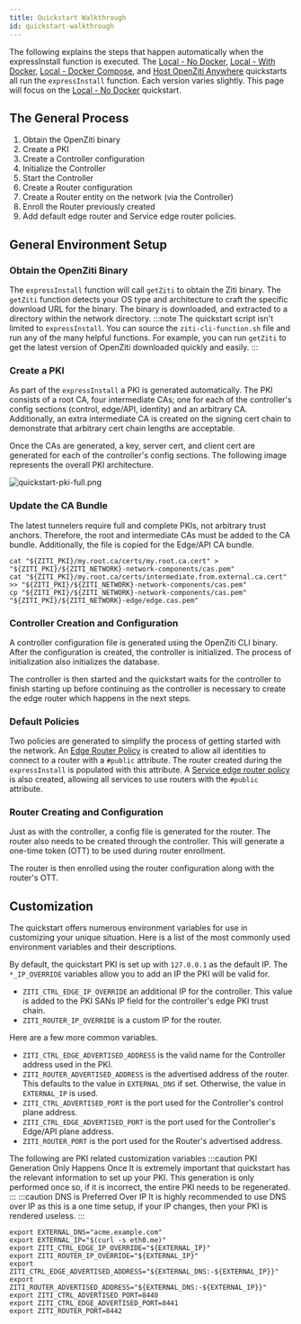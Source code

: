 ```yaml
---
title: Quickstart Walkthrough
id: quickstart-walkthrough
---
```


The following explains the steps that happen automatically when the expressInstall function is executed.
The [Local - No Docker](../local-no-docker.mdx), [Local - With Docker](../local-with-docker.mdx), 
[Local - Docker Compose](../local-docker-compose.mdx), and [Host OpenZiti Anywhere](../hosted.mdx) quickstarts all run 
the `expressInstall` function. Each version varies slightly. This page will focus on the 
[Local - No Docker](../local-no-docker.mdx) quickstart.

## The General Process

1. Obtain the OpenZiti binary
2. Create a PKI
3. Create a Controller configuration
4. Initialize the Controller
5. Start the Controller
6. Create a Router configuration
7. Create a Router entity on the network (via the Controller)
8. Enroll the Router previously created
9. Add default edge router and Service edge router policies.

## General Environment Setup

### Obtain the OpenZiti Binary

The `expressInstall` function will call `getZiti` to obtain the Ziti binary. The `getZiti` function detects your
OS type and architecture to craft the specific download URL for the binary. The binary is downloaded, and extracted to
a directory within the network directory.
:::note
The quickstart script isn't limited to `expressInstall`. You can source the `ziti-cli-function.sh` file and run any of
the many helpful functions. For example, you can run `getZiti` to get the latest version of OpenZiti downloaded quickly
and easily.
:::

### Create a PKI

As part of the `expressInstall` a PKI is generated automatically. The PKI consists of a root CA, four intermediate
CAs; one for each of the controller's config sections (control, edge/API, identity) and an arbitrary CA. Additionally,
an extra intermediate CA is created on the signing cert chain to demonstrate that arbitrary cert chain lengths
are acceptable.

Once the CAs are generated, a key, server cert, and client cert are generated for each of the controller's config
sections. The following image represents the overall PKI architecture.

![quickstart-pki-full.png](./quickstart-pki-full.png)

### Update the CA Bundle

The latest tunnelers require full and complete PKIs, not arbitrary trust anchors. Therefore, the root and intermediate
CAs must be added to the CA bundle. Additionally, the file is copied for the Edge/API CA bundle.

```
cat "${ZITI_PKI}/my.root.ca/certs/my.root.ca.cert" > "${ZITI_PKI}/${ZITI_NETWORK}-network-components/cas.pem"
cat "${ZITI_PKI}/my.root.ca/certs/intermediate.from.external.ca.cert" >> "${ZITI_PKI}/${ZITI_NETWORK}-network-components/cas.pem"
cp "${ZITI_PKI}/${ZITI_NETWORK}-network-components/cas.pem" "${ZITI_PKI}/${ZITI_NETWORK}-edge/edge.cas.pem"
```

### Controller Creation and Configuration

A controller configuration file is generated using the OpenZiti CLI binary. After the configuration is created, the
controller is initialized. The process of initialization also initializes the database.

The controller is then started and the quickstart waits for the controller to finish starting up before continuing as
the controller is necessary to create the edge router which happens in the next steps.

### Default Policies

Two policies are generated to simplify the process of getting started with the network.
An [Edge Router Policy](../../../core-concepts/security/authorization/policies/overview.mdx#edge-router-policies)
is created to allow all identities to connect to a router with a `#public` attribute. The router created during the
`expressInstall` is populated with this attribute.
A [Service edge router policy](../../../core-concepts/security/authorization/policies/overview.mdx#service-edge-router-policies)
is also created, allowing all services to use routers with the `#public` attribute.

### Router Creating and Configuration

Just as with the controller, a config file is generated for the router. The router also needs to be created through the
controller. This will generate a one-time token (OTT) to be used during router enrollment.

The router is then enrolled using the router configuration along with the router's OTT.

## Customization

The quickstart offers numerous environment variables for use in customizing your unique situation. Here is a list of
the most commonly used environment variables and their descriptions.

By default, the quickstart PKI is set up with `127.0.0.1` as the default IP. The `*_IP_OVERRIDE` variables allow you
to add an IP the PKI will be valid for.

- `ZITI_CTRL_EDGE_IP_OVERRIDE` an additional IP for the controller. This value is added to the PKI SANs IP
  field for
  the controller's edge PKI trust chain.
- `ZITI_ROUTER_IP_OVERRIDE` is a custom IP for the router.

Here are a few more common variables.

- `ZITI_CTRL_EDGE_ADVERTISED_ADDRESS` is the valid name for the Controller address used in the PKI.
- `ZITI_ROUTER_ADVERTISED_ADDRESS` is the advertised address of the router. This defaults to the value in
  `EXTERNAL_DNS` if set. Otherwise, the value in `EXTERNAL_IP` is used.
- `ZITI_CTRL_ADVERTISED_PORT` is the port used for the Controller's control plane address.
- `ZITI_CTRL_EDGE_ADVERTISED_PORT` is the port used for the Controller's Edge/API plane address.
- `ZITI_ROUTER_PORT` is the port used for the Router's advertised address.

The following are PKI related customization variables
:::caution PKI Generation Only Happens Once
It is extremely important that quickstart has the relevant information to set up your PKI. This generation is only
performed once so, if it is incorrect, the entire PKI needs to be regenerated.
:::
:::caution DNS is Preferred Over IP
It is highly recommended to use DNS over IP as this is a one time setup, if your IP changes, then your PKI is rendered
useless.
:::

```
export EXTERNAL_DNS="acme.example.com"
export EXTERNAL_IP="$(curl -s eth0.me)"
export ZITI_CTRL_EDGE_IP_OVERRIDE="${EXTERNAL_IP}"
export ZITI_ROUTER_IP_OVERRIDE="${EXTERNAL_IP}"
export ZITI_CTRL_EDGE_ADVERTISED_ADDRESS="${EXTERNAL_DNS:-${EXTERNAL_IP}}"
export ZITI_ROUTER_ADVERTISED_ADDRESS="${EXTERNAL_DNS:-${EXTERNAL_IP}}"
export ZITI_CTRL_ADVERTISED_PORT=8440
export ZITI_CTRL_EDGE_ADVERTISED_PORT=8441
export ZITI_ROUTER_PORT=8442
```
